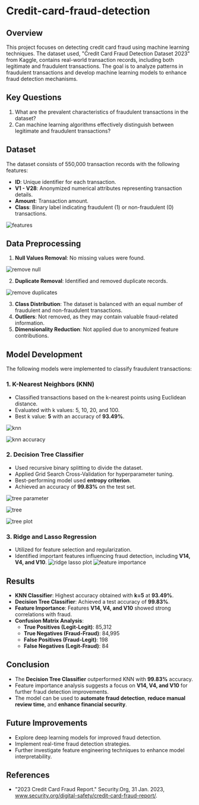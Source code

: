 # Credit-card-fraud-detection

## Overview
This project focuses on detecting credit card fraud using machine learning techniques. The dataset used, "Credit Card Fraud Detection Dataset 2023" from Kaggle, contains real-world transaction records, including both legitimate and fraudulent transactions. The goal is to analyze patterns in fraudulent transactions and develop machine learning models to enhance fraud detection mechanisms.

## Key Questions
1. What are the prevalent characteristics of fraudulent transactions in the dataset?
2. Can machine learning algorithms effectively distinguish between legitimate and fraudulent transactions?

## Dataset
The dataset consists of 550,000 transaction records with the following features:
- **ID**: Unique identifier for each transaction.
- **V1 - V28**: Anonymized numerical attributes representing transaction details.
- **Amount**: Transaction amount.
- **Class**: Binary label indicating fraudulent (1) or non-fraudulent (0) transactions.

![features](https://github.com/user-attachments/assets/e7e60b7a-4c02-4789-931f-e87deddfa153)


## Data Preprocessing
1. **Null Values Removal**: No missing values were found.

![remove null](https://github.com/user-attachments/assets/497322ca-456a-49d2-ac27-6be68148bf38)

2. **Duplicate Removal**: Identified and removed duplicate records.

![remove duplicates](https://github.com/user-attachments/assets/bea2efb3-fe68-4a57-a25e-a953ae03efcd)

3. **Class Distribution**: The dataset is balanced with an equal number of fraudulent and non-fraudulent transactions.
4. **Outliers**: Not removed, as they may contain valuable fraud-related information.
5. **Dimensionality Reduction**: Not applied due to anonymized feature contributions.

## Model Development
The following models were implemented to classify fraudulent transactions:

### 1. K-Nearest Neighbors (KNN)
- Classified transactions based on the k-nearest points using Euclidean distance.
- Evaluated with k values: 5, 10, 20, and 100.
- Best k value: **5** with an accuracy of **93.49%**.

![knn](https://github.com/user-attachments/assets/099a5973-61c9-4d6e-85f9-babfe984b11d)

![knn accuracy](https://github.com/user-attachments/assets/afeda739-514b-4722-9108-49e71ca480c4)


### 2. Decision Tree Classifier
- Used recursive binary splitting to divide the dataset.
- Applied Grid Search Cross-Validation for hyperparameter tuning.
- Best-performing model used **entropy criterion**.
- Achieved an accuracy of **99.83%** on the test set.

![tree parameter](https://github.com/user-attachments/assets/80ed9a1b-5142-468c-a318-d1050aab61fc)

![tree](https://github.com/user-attachments/assets/fa211634-b2c9-4fd1-bb95-f6eecb8cea57)

![tree plot](https://github.com/user-attachments/assets/9fb90017-384c-45d9-bef1-3d923ee7184f)


### 3. Ridge and Lasso Regression
- Utilized for feature selection and regularization.
- Identified important features influencing fraud detection, including **V14, V4, and V10**.
![ridge lasso plot](https://github.com/user-attachments/assets/afdb1734-0d58-449c-90e0-0cf8873ed9c2)
![feature importance](https://github.com/user-attachments/assets/70391b73-89c3-442f-b523-e014ee8ddc08)

## Results
- **KNN Classifier**: Highest accuracy obtained with **k=5** at **93.49%**.
- **Decision Tree Classifier**: Achieved a test accuracy of **99.83%**.
- **Feature Importance**: Features **V14, V4, and V10** showed strong correlations with fraud.
- **Confusion Matrix Analysis**:
  - **True Positives (Legit-Legit)**: 85,312
  - **True Negatives (Fraud-Fraud)**: 84,995
  - **False Positives (Fraud-Legit)**: 198
  - **False Negatives (Legit-Fraud)**: 84

## Conclusion
- The **Decision Tree Classifier** outperformed KNN with **99.83%** accuracy.
- Feature importance analysis suggests a focus on **V14, V4, and V10** for further fraud detection improvements.
- The model can be used to **automate fraud detection**, **reduce manual review time**, and **enhance financial security**.

## Future Improvements
- Explore deep learning models for improved fraud detection.
- Implement real-time fraud detection strategies.
- Further investigate feature engineering techniques to enhance model interpretability.

## References
- "2023 Credit Card Fraud Report." Security.Org, 31 Jan. 2023, www.security.org/digital-safety/credit-card-fraud-report/.

